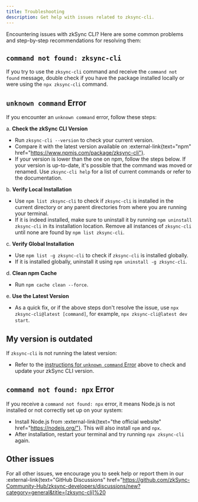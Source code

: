 ```yaml
---
title: Troubleshooting
description: Get help with issues related to zksync-cli.
---
```


Encountering issues with zkSync CLI? Here are some common problems and step-by-step recommendations for resolving them:

## `command not found: zksync-cli`

If you try to use the `zksync-cli` command and receive the `command not found` message, double check if you
have the package installed locally or were using the `npx zksync-cli` command.

## `unknown command` Error

If you encounter an `unknown command` error, follow these steps:

a. **Check the zkSync CLI Version**

- Run `zksync-cli --version` to check your current version.
- Compare it with the latest version available on :external-link{text="npm" href="https://www.npmjs.com/package/zksync-cli"}.
- If your version is lower than the one on npm, follow the steps below.
If your version is up-to-date, it's possible that the command was moved or renamed.
Use `zksync-cli help` for a list of current commands or refer to the documentation.

b. **Verify Local Installation**

- Use `npm list zksync-cli` to check if `zksync-cli` is installed in the current directory or any parent directories from where you are running your terminal.
- If it is indeed installed, make sure to uninstall it by running `npm uninstall zksync-cli` in its installation location.
Remove all instances of `zksync-cli` until none are found by `npm list zksync-cli`.

c. **Verify Global Installation**

- Use `npm list -g zksync-cli` to check if `zksync-cli` is installed globally.
- If it is installed globally, uninstall it using `npm uninstall -g zksync-cli`.

d. **Clean npm Cache**

- Run `npm cache clean --force`.

e. **Use the Latest Version**

- As a quick fix, or if the above steps don't resolve the issue, use `npx zksync-cli@latest [command]`, for example, `npx zksync-cli@latest dev start`.

## My version is outdated

If `zksync-cli` is not running the latest version:

- Refer to the [instructions for `unknown command` Error](/tooling/zksync-cli/troubleshooting#unknown-command-error)
above to check and update your zkSync CLI version.

## `command not found: npx` Error

If you receive a `command not found: npx` error, it means Node.js is not installed or not correctly set up on your system:

- Install Node.js from :external-link{text="the official website" href="https://nodejs.org/"}. This will also install `npm` and `npx`.
- After installation, restart your terminal and try running `npx zksync-cli` again.

## Other issues

For all other issues, we encourage you to seek help or report them in our :external-link{text="GitHub Discussions" href="https://github.com/zkSync-Community-Hub/zksync-developers/discussions/new?category=general&title=[zksync-cli]%20<Title>"}.
